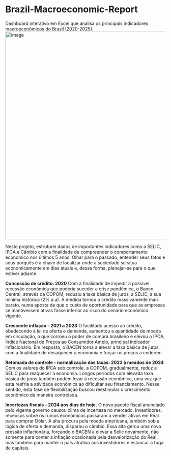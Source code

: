 # Brazil-Macroeconomic-Report
Dashboard interativo em Excel que analisa os principais indicadores macroeconômicos do Brasil (2020-2025).
<img width="1874" height="654" alt="image" src="https://github.com/user-attachments/assets/4d9f0aa0-e7bb-4cfb-967b-7be2be4cf836" />

Neste projeto, estruturei dados de importantes indicadores como a SELIC, IPCA e Câmbio com a finalidade de compreender o comportamento economico nos últimos 5 anos. Olhar para o passado, entender seus fatos e seus porquês é a chave de localizar onde a sociedade se situa economicamente em dias atuais e, dessa forma, planejar-se para o que estiver adiante.

**Concessão de crédito: 2020**
Com a finalidade de impedir a possível recessão econômica que poderia suceder a crise pandêmica, o Banco Central, através da COPOM, reduziu a taxa básica de juros, a SELIC, à sua mínima histórica (2% a.a). A medida tornou o crédito massivamente mais barato, numa aposta de que o custo de oportunidade para que as empresas se mantivessem ativas fosse inferior ao risco do cenário econômico vigente. 

**Crescente inflação - 2021 a 2023**
O facilitado acesso ao crédito, obedecendo à lei de oferta e demanda, aumentou a quantidade de moeda em circulação, o que corroeu o poder de compra brasileiro e elevou o IPCA, Índice Nacional de Preços ao Consumidor Amplo, principal indicador inflacionário. Em resposta, o BACEN torna a elevar a taxa básica de juros com a finalidade de desaquecer a economia e forçar os preços a cederem.

**Retomada de controle - normalização das taxas: 2023 à meados de 2024**
Com os valores do IPCA sob controle, a COPOM, gradualmente, reduz a SELIC para reaquecer a economia. Longos períodos com elevada taxa básica de juros também podem levar à recessão econômica, uma vez que esta resfria a atividade econômica ao dificultar seu financiamento. Nesse sentido, esta fase de flexibilização buscou reestimular o crescimento econômico de maneira controlada. 

**Incertezas fiscais - 2024 aos dias de hoje.**
O novo pacote fiscal anunciado pelo vigente governo causou clima de incerteza no mercado. Investidores, receosos sobre os rumos econômicos passaram a vender ativos em Real para comprar Dólar. A alta procura pela moeda americana, também sob a lógica de oferta e demanda, disparou o câmbio. Essa alta gerou uma nova pressão inflacionária, forçando o BACEN a elevar a Selic novamente, não somente para conter a inflação ocasionada pela desvalorização do Real, mas também para manter o país atrativo aos investidores e estancar a fuga de capitais.
